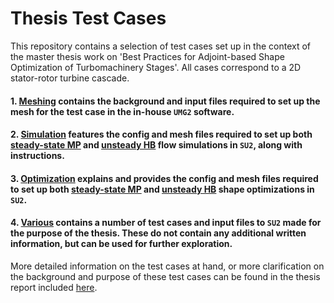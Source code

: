 # Thesis Test Cases
This repository contains a selection of test cases set up in the context of the master thesis work on 'Best Practices for Adjoint-based Shape Optimization of Turbomachinery Stages'. All cases correspond to a 2D stator-rotor turbine cascade.

#### 1. [Meshing](meshing) contains the background and input files required to set up the mesh for the test case in the in-house `UMG2` software.

#### 2. [Simulation](simulation) features the config and mesh files required to set up both [steady-state MP](simulation/ST_MP) and [unsteady HB](simulation/US_HB) flow simulations in `SU2`, along with instructions.

#### 3. [Optimization](optimization) explains and provides the config and mesh files required to set up both [steady-state MP](optimization/ST_MP) and [unsteady HB](optimization/US_HB) shape optimizations in `SU2`.

#### 4. [Various](various) contains a number of test cases and input files to `SU2` made for the purpose of the thesis. These do not contain any additional written information, but can be used for further exploration.

More detailed information on the test cases at hand, or more clarification on the background and purpose of these test cases can be found in the thesis report included [here](Master_Thesis_HJPM_Gaens.pdf).

